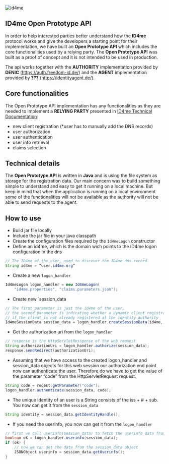 ![id4me](http://id4me.org/wp-content/uploads/2018/03/ID4me_logo_2c_pos_rgb.png)

ID4me Open Prototype API
--------------------

In order to help interested parties better understand how the **ID4me** protocol works and give the developers a 
starting point for their implementation, we have built an **Open Prototype API** which includes the core functionalities used by 
a relying party. The **Open Prototype API** was built as a proof of concept and it is not intended to be used in production.   

The api works together with the **AUTHORITY** implementation provided by **DENIC** (https://auth.freedom-id.de/) and the **AGENT** implementation provided by **???** (https://identityagent.de/). 


Core functionalities
--------------------

The Open Prototype API implementation has any functionalities as they are needed to implement a **RELYING PARTY** presented in 
[ID4me Technical Documentation](http://id4me.org/files/ID4me_Technical_Overview_v1.2.2.pdf):

* new client registration (*user has to manually add the DNS records) 
* user authorization
* user authentication
* user info retrieval
* claims selection
 

Technical details
--------------------

The **Open Prototype API** is written in **Java** and is using the file system as storage for the registration data.
Our main concern was to build something simple to understand and easy to get it running on a local machine. 
But keep in mind that when the application is running on a local environment some of the functionalities will not be available as the authority will not be able to send requests to the agent.

How to use
--------------------

* Build jar file locally
* Include the jar file in your java classpath
* Create the configuration files required by the `Id4meLogon` constructor
* Define an id4me, which is the domain wich points to the ID4me logon configuration in the dns
```java
// The ID4me of the user, used to discover the ID4me dns record
String id4me = “user.id4me.org” 
```
* Create a new `logon_handler`
```java
Id4meLogon logon_handler = new Id4meLogon(
	"id4me.properties", "claims.parameters.json");
```

* Create new `session_data
```java
// The first parameter is just the id4me of the user, 
// the second parameter is indicating whether a dynamic client registration shall be done 
// if the client is not already registered at the identity authority
Id4meSessionData session_data = logon_handler.createSessionData(id4me, true);
```

* Get the authorization uri from the `logon_handler`
```java
// response is the HttpServletRessponse of the web request
String authorizationUri = logon_handler.authorize(session_data);
response.sendRedirect(authorizationUri);
```

* Assuming that we have access to the created logon_handler and session_data objects for this web session our authorization end point now can authenticate the user. Therefore do we have to get the value of the parameter “code” from the HttpServletRequest request.
```java
String code = reqest.getParameter("code");
logon_handler.authenticate(session_data, code);
```

* The unique identity of an user is a String consists of the iss + # + sub. 
You now can get it from the `session_data` 
```java
String identity = session_data.getIdentityHandle();
```
* If you need the userinfo, you now can get it from the `logon_handler`
```java
// first we call userinfo(session_data) to fetch the userinfo data from the identity agent
boolean ok = logon_handler.userinfo(session_data);
if (ok) {
    // now we can get the data from the session_data object
    JSONObject userinfo = session_data.getUserinfo();
}
```




